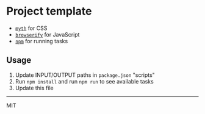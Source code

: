 # Project template

- [`myth`](http://www.myth.io/) for CSS
- [`browserify`](http://browserify.org/) for JavaScript
- [`npm`](http://blog.keithcirkel.co.uk/how-to-use-npm-as-a-build-tool/) for running tasks

## Usage

1. Update INPUT/OUTPUT paths in `package.json` "scripts"
2. Run `npm install` and run `npm run` to see available tasks
3. Update this file

---

MIT

